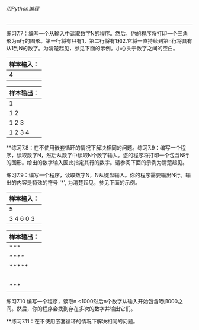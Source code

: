 

###### 用Python编程
---

练习7.7：编写一个从输入中读取数字N的程序。然后，你的程序将打印一个三角形为n行的图形。第一行将有只有1，第二行将有1和2.它将一直持续到第n行将具有从1到N的数字。为清楚起见，参见下面的示例。小心关于数字之间的空白。

样本输入：|
-|
4|

样本输出：|
-|
1|
1 2|
1 2 3|
1 2 3 4|


**练习7.8：在不使用嵌套循环的情况下解决相同的问题。练习7.9：编写一个程序，读取数字N，然后从数字中读取N个数字输入。您的程序将打印一个包含N行的图形。给出的数字输入因此指定其行的数字。请参阅下面的示例为清楚起见。


练习7.9：编写一个程序，读取数字N，N从键盘输入。你的程序需要输出N行。输出的内容是特殊的符号 '*', 为清楚起见，参见下面的示例。

样本输入：|
-|
5|
3 4 6 0 3|

样本输出：|
-|
***|
****|
*****|
&nbsp;|
***|




练习7.10 编写一个程序，读取n <1000然后n个数字从输入开始包含1到1000之间。然后，你的程序会找到存在多次的数字并输出它们。

**练习7.11：在不使用嵌套循环的情况下解决相同的问题。

